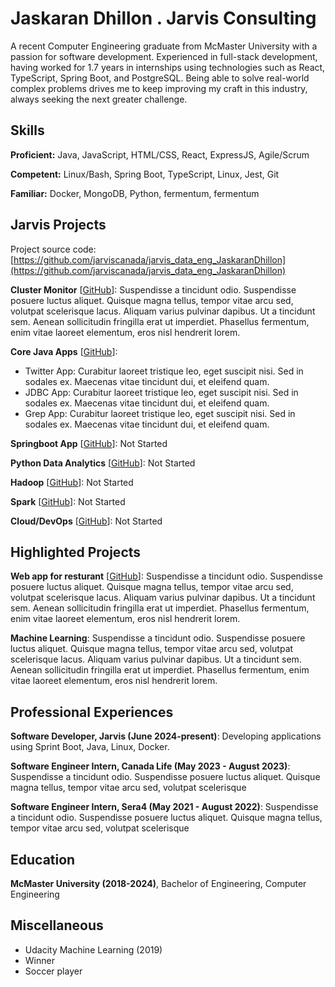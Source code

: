 # Jaskaran Dhillon . Jarvis Consulting

A recent Computer Engineering graduate from McMaster University with a passion for software development. Experienced in full-stack development, having worked for 1.7 years in internships using technologies such as React, TypeScript, Spring Boot, and PostgreSQL. Being able to solve real-world complex problems drives me to keep improving my craft in this industry, always seeking the next greater challenge.

## Skills

**Proficient:** Java, JavaScript, HTML/CSS, React, ExpressJS, Agile/Scrum

**Competent:** Linux/Bash, Spring Boot, TypeScript, Linux, Jest, Git

**Familiar:** Docker, MongoDB, Python, fermentum, fermentum

## Jarvis Projects

Project source code: [https://github.com/jarviscanada/jarvis_data_eng_JaskaranDhillon](https://github.com/jarviscanada/jarvis_data_eng_JaskaranDhillon)


**Cluster Monitor** [[GitHub](https://github.com/jarviscanada/jarvis_data_eng_JaskaranDhillon/tree/master/linux_sql)]: Suspendisse a tincidunt odio. Suspendisse posuere luctus aliquet. Quisque magna tellus, tempor vitae arcu sed, volutpat scelerisque lacus. Aliquam varius pulvinar dapibus. Ut a tincidunt sem. Aenean sollicitudin fringilla erat ut imperdiet. Phasellus fermentum, enim vitae laoreet elementum, eros nisl hendrerit lorem.

**Core Java Apps** [[GitHub](https://github.com/jarviscanada/jarvis_data_eng_JaskaranDhillon/tree/master/core_java)]:
      
  - Twitter App: Curabitur laoreet tristique leo, eget suscipit nisi. Sed in sodales ex. Maecenas vitae tincidunt dui, et eleifend quam.
  - JDBC App: Curabitur laoreet tristique leo, eget suscipit nisi. Sed in sodales ex. Maecenas vitae tincidunt dui, et eleifend quam.
  - Grep App: Curabitur laoreet tristique leo, eget suscipit nisi. Sed in sodales ex. Maecenas vitae tincidunt dui, et eleifend quam.

**Springboot App** [[GitHub](https://github.com/jarviscanada/jarvis_data_eng_JaskaranDhillon/tree/master/springboot)]: Not Started

**Python Data Analytics** [[GitHub](https://github.com/jarviscanada/jarvis_data_eng_JaskaranDhillon/tree/master/python_data_anlytics)]: Not Started

**Hadoop** [[GitHub](https://github.com/jarviscanada/jarvis_data_eng_JaskaranDhillon/tree/master/hadoop)]: Not Started

**Spark** [[GitHub](https://github.com/jarviscanada/jarvis_data_eng_JaskaranDhillon/tree/master/spark)]: Not Started

**Cloud/DevOps** [[GitHub](https://github.com/jarviscanada/jarvis_data_eng_JaskaranDhillon/tree/master/cloud_devops)]: Not Started


## Highlighted Projects
**Web app for resturant** [[GitHub](https://github.com/jarviscanada/jarvis_profile_builder)]: Suspendisse a tincidunt odio. Suspendisse posuere luctus aliquet. Quisque magna tellus, tempor vitae arcu sed, volutpat scelerisque lacus. Aliquam varius pulvinar dapibus. Ut a tincidunt sem. Aenean sollicitudin fringilla erat ut imperdiet. Phasellus fermentum, enim vitae laoreet elementum, eros nisl hendrerit lorem.

**Machine Learning**: Suspendisse a tincidunt odio. Suspendisse posuere luctus aliquet. Quisque magna tellus, tempor vitae arcu sed, volutpat scelerisque lacus. Aliquam varius pulvinar dapibus. Ut a tincidunt sem. Aenean sollicitudin fringilla erat ut imperdiet. Phasellus fermentum, enim vitae laoreet elementum, eros nisl hendrerit lorem.


## Professional Experiences

**Software Developer, Jarvis (June 2024-present)**: Developing applications using Sprint Boot, Java, Linux, Docker.

**Software Engineer Intern, Canada Life (May 2023 - August 2023)**: Suspendisse a tincidunt odio. Suspendisse posuere luctus aliquet. Quisque magna tellus, tempor vitae arcu sed, volutpat scelerisque

**Software Engineer Intern, Sera4 (May 2021 - August 2022)**: Suspendisse a tincidunt odio. Suspendisse posuere luctus aliquet. Quisque magna tellus, tempor vitae arcu sed, volutpat scelerisque


## Education
**McMaster University (2018-2024)**, Bachelor of Engineering, Computer Engineering


## Miscellaneous
- Udacity Machine Learning (2019)
- Winner
- Soccer player
